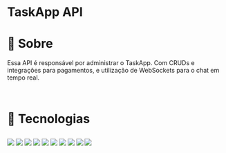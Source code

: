 # TaskApp API

# 📌 Sobre

Essa API é responsável por administrar o TaskApp. Com CRUDs e integrações para pagamentos, e utilização de WebSockets para o chat em tempo real.

<br />

# 📱 Tecnologias

<div>
 <img align="center" style="margin-top: 10px;" src="https://img.shields.io/badge/nest%20js-E0234E?style=for-the-badge&logo=nestjs&logoColor=white">
   <img align="center" style="margin-top: 10px;" src="https://img.shields.io/badge/TypeScript-007ACC?style=for-the-badge&logo=typescript&logoColor=white">
   <img align="center" style="margin-top: 10px;" src="https://img.shields.io/badge/Express JS-000?style=for-the-badge&logo=express&logoColor=white">
   <img align="center" style="margin-top: 10px;" src="https://img.shields.io/badge/Socket.IO-000?style=for-the-badge&logo=socketdotio&logoColor=white">
   <img align="center" style="margin-top: 10px;" src="https://img.shields.io/badge/Node.JS-5FA04E?style=for-the-badge&logo=nodedotjs&logoColor=FFFFFF">
   <img align="center" style="margin-top: 10px;" src="https://img.shields.io/badge/Stripe-5A29E4?style=for-the-badge&logo=stripe&logoColor=FFFFFF">
   <img align="center" style="margin-top: 10px;" src="https://img.shields.io/badge/Jest-C21325?style=for-the-badge&logo=jest&logoColor=FFFFFF">
   <img align="center" style="margin-top: 10px;" src="https://img.shields.io/badge/Prisma-2D3748?style=for-the-badge&logo=prisma&logoColor=FFFFFF">
   <img align="center" style="margin-top: 10px;" src="https://img.shields.io/badge/postgresql-4169E1?style=for-the-badge&logo=postgresql&logoColor=FFFFFF">
   <img align="center" style="margin-top: 10px;" src="https://img.shields.io/badge/JWT-000000?style=for-the-badge&logo=jsonwebtokens&logoColor=FFFFFF">
</div>
